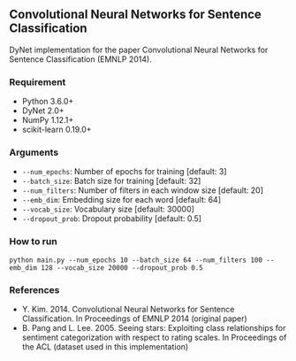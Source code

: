 ## Convolutional Neural Networks for Sentence Classification

DyNet implementation for the paper Convolutional Neural Networks for Sentence Classification (EMNLP 2014).

### Requirement
- Python 3.6.0+
- DyNet 2.0+
- NumPy 1.12.1+
- scikit-learn 0.19.0+

### Arguments
- `--num_epochs`: Number of epochs for training [default: 3]
- `--batch_size`: Batch size for training [default: 32]
- `--num_filters`: Number of filters in each window size [default: 20]
- `--emb_dim`: Embedding size for each word [default: 64]
- `--vocab_size`: Vocabulary size [default: 30000]
- `--dropout_prob`: Dropout probability [default: 0.5]

### How to run
```
python main.py --num_epochs 10 --batch_size 64 --num_filters 100 --emb_dim 128 --vocab_size 20000 --dropout_prob 0.5
```

### References
- Y. Kim. 2014. Convolutional Neural Networks for Sentence Classification. In Proceedings of EMNLP 2014 (original paper)
- B. Pang and L. Lee. 2005. Seeing stars: Exploiting class relationships for sentiment categorization with respect to rating scales. In Proceedings of the ACL (dataset used in this implementation)
